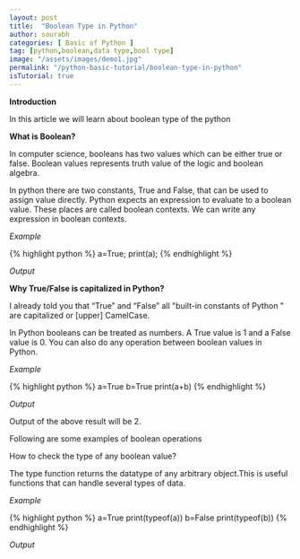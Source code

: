 ```yaml
---
layout: post
title:  "Boolean Type in Python"
author: sourabh
categories: [ Basic of Python ]
tag: [python,boolean,data type,bool type]
image: "/assets/images/demo1.jpg"
permalink: "/python-basic-tutorial/boolean-type-in-python"
isTutorial: true
---
```


**Introduction**

In this article we will learn about boolean type of the python 

**What is Boolean?**

In computer science, booleans has two values which can be either true or false. Boolean values represents truth value of the logic and boolean algebra.

In python there are two constants, True and False, that can be used to assign value directly. Python expects an expression to evaluate to a boolean value. These places are called boolean contexts. We can write any expression in boolean contexts.

*Example*

{% highlight python %}
a=True;
print(a);
{% endhighlight %}

*Output*

**Why True/False is capitalized in Python?**

I already told you that “True” and “False” all "built-in constants of Python " are capitalized or [upper] CamelCase.

In Python booleans can be treated as numbers. A True value is 1 and a False value is 0. You can also do any operation between boolean values in Python.

*Example*

{% highlight python %}
a=True
b=True
print(a+b) 
{% endhighlight %}

*Output*


Output of the above result will be 2.

Following are some examples of boolean operations

How to check the type of any boolean value?

The type function returns the datatype of any arbitrary object.This is useful functions that can handle several types of data.

*Example*

{% highlight python %}
a=True
print(typeof(a))
b=False
print(typeof(b))
{% endhighlight %}

*Output*
